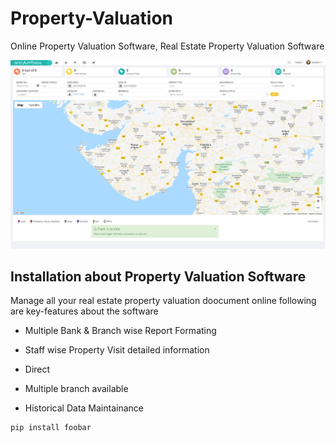 # Property-Valuation
Online Property Valuation Software, Real Estate Property Valuation Software

![Dashboard](https://github.com/saaction/Property-Valuation/blob/main/Dashboard.png "Dashboard")

## Installation about Property Valuation Software

Manage all your real estate property valuation doocument online following are key-features about the software

- Multiple Bank & Branch wise Report Formating
- Staff wise Property Visit detailed information
- Direct 
- Multiple branch available

- Historical Data Maintainance



```bash
pip install foobar
```
